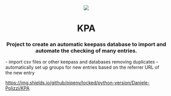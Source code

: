 <p align = 'center'><img src="https://i.imgur.com/J1h1OAg.png"></img></p>

<h1 align= 'center'> KPA</h1>

<h3 align='center'>Project to create an automatic keepass database to import and automate the checking of many entries.</h3>
- import csv files or other keepass and databases removing duplicates
- automatically set up groups for new entries based on the referrer URL of the new entry


https://img.shields.io/github/pipenv/locked/python-version/Daniele-Polizzi/KPA
